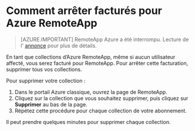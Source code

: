 
<properties
    pageTitle="Modifier la facturation pour Azure RemoteApp | Microsoft Azure"
    description="Découvrez comment arrêter facturés pour Azure RemoteApp."
    services="remoteapp"
    documentationCenter=""
    authors="lizap"
    manager="mbaldwin" />

<tags
    ms.service="remoteapp"
    ms.workload="compute"
    ms.tgt_pltfrm="na"
    ms.devlang="na"
    ms.topic="article"
    ms.date="08/15/2016"
    ms.author="elizapo" />



# <a name="how-to-stop-being-billed-for-azure-remoteapp"></a>Comment arrêter facturés pour Azure RemoteApp

> [AZURE.IMPORTANT]
> RemoteApp Azure a été interrompu. Lecture de l' [annonce](https://go.microsoft.com/fwlink/?linkid=821148) pour plus de détails.

En tant que collections d’Azure RemoteApp, même si aucun utilisateur affecté, vous serez facturé pour RemoteApp. Pour arrêter cette facturation, supprimer tous vos collections. 

Pour supprimer votre collection :

1. Dans le portail Azure classique, ouvrez la page de RemoteApp.
2. Cliquez sur la collection que vous souhaitez supprimer, puis cliquez sur **Supprimer** au bas de la page.
3. Répétez cette procédure pour chaque collection de votre abonnement. 

Il peut prendre quelques minutes pour supprimer chaque collection.